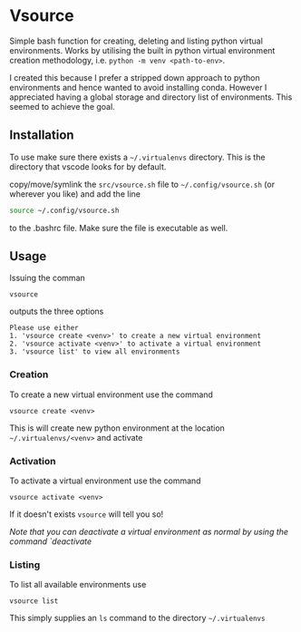 # Vsource

Simple bash function for creating, deleting and listing python virtual environments. Works by utilising the built in python virtual environment creation methodology, i.e. `python -m venv <path-to-env>`.

I created this because I prefer a stripped down approach to python environments and hence wanted to avoid installing conda. However I appreciated having a global storage and directory list of environments. This seemed to achieve the goal.

## Installation

To use make sure there exists a `~/.virtualenvs` directory. This is the directory that vscode looks for by default.

copy/move/symlink the `src/vsource.sh` file to `~/.config/vsource.sh` (or wherever you like) and add the line

```bash
source ~/.config/vsource.sh
```

to the .bashrc file. Make sure the file is executable as well.

## Usage

Issuing the comman

```
vsource
```

outputs the three options

```
Please use either
1. 'vsource create <venv>' to create a new virtual environment
2. 'vsource activate <venv>' to activate a virtual environment
3. 'vsource list' to view all environments
```

### Creation

To create a new virtual environment use the command

```
vsource create <venv>
```

This is will create new python environment at the location `~/.virtualenvs/<venv>` and activate

### Activation

To activate a virtual environment use the command

```
vsource activate <venv>
```

If it doesn't exists `vsource` will tell you so!

*Note that you can deactivate a virtual environment as normal by using the command `deactivate*

### Listing

To list all available environments use

```
vsource list
```

This simply supplies an `ls` command to the directory `~/.virtualenvs`
